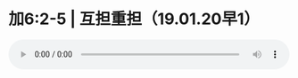 # 加6:2-5 | 互担重担（19.01.20早1）

<audio style="width: 100%;" preload="false" controls controlslist="nodownload"><source src="//cdn.wechat.edu.pl/audio/mp3/old/27327.mp3" type="audio/mpeg">Your browser does not support the audio element.</audio>


